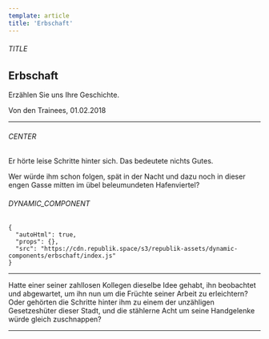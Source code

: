 ```yaml
---
template: article
title: 'Erbschaft'
---
```


<section><h6>TITLE</h6>

# Erbschaft

Erzählen Sie uns Ihre Geschichte.

Von den Trainees, 01.02.2018

<hr /></section>

<section><h6>CENTER</h6>

Er hörte leise Schritte hinter sich. Das bedeutete nichts Gutes.

Wer würde ihm schon folgen, spät in der Nacht und dazu noch in dieser engen Gasse mitten im übel beleumundeten Hafenviertel?

<section><h6>DYNAMIC_COMPONENT</h6>

```
{
  "autoHtml": true,
  "props": {},
  "src": "https://cdn.republik.space/s3/republik-assets/dynamic-components/erbschaft/index.js"
}
```

<hr /></section>

Hatte einer seiner zahllosen Kollegen dieselbe Idee gehabt, ihn beobachtet und abgewartet, um ihn nun um die Früchte seiner Arbeit zu erleichtern? Oder gehörten die Schritte hinter ihm zu einem der unzähligen Gesetzeshüter dieser Stadt, und die stählerne Acht um seine Handgelenke würde gleich zuschnappen?

<hr /></section>
